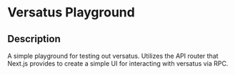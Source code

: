 # Versatus Playground

## Description
A simple playground for testing out versatus. Utilizes the API router that Next.js provides to create a simple UI for interacting with versatus via RPC.

